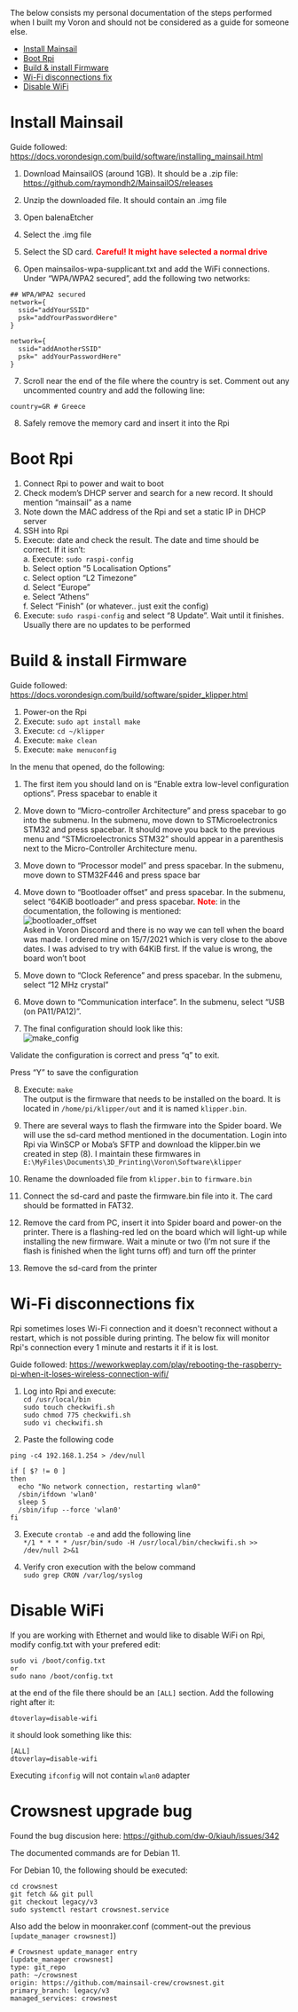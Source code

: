The below consists my personal documentation of the steps performed when I built my Voron and should not be considered as a guide for someone else.

- [Install Mainsail](#install-mainsail)
- [Boot Rpi](#boot-rpi)
- [Build & install Firmware](#build---install-firmware)
- [Wi-Fi disconnections fix](#Wi-Fi-disconnections-fix)
- [Disable WiFi](#Disable-wifi)

# Install Mainsail

Guide followed: https://docs.vorondesign.com/build/software/installing_mainsail.html
1)	Download MainsailOS (around 1GB). It should be a .zip file: https://github.com/raymondh2/MainsailOS/releases

2)	Unzip the downloaded file. It should contain an .img file

3)	Open balenaEtcher

4)	Select the .img file

5)	Select the SD card. <span style="color:red">**Careful! It might have selected a normal drive**</span>

6)	Open mainsailos-wpa-supplicant.txt and add the WiFi connections. Under “WPA/WPA2 secured”, add the following two networks:

```
## WPA/WPA2 secured
network={
  ssid="addYourSSID"
  psk="addYourPasswordHere"
}

network={
  ssid="addAnotherSSID"
  psk=" addYourPasswordHere"
}
```

7)	Scroll near the end of the file where the country is set. Comment out any uncommented country and add the following line:

```
country=GR # Greece
```

8)	Safely remove the memory card and insert it into the Rpi

# Boot Rpi

1)	Connect Rpi to power and wait to boot
2)	Check modem’s DHCP server and search for a new record. It should mention “mainsail” as a name
3)	Note down the MAC address of the Rpi and set a static IP in DHCP server
4)	SSH into Rpi
5)	Execute: date and check the result. The date and time should be correct. If it isn’t:  
a.	Execute: `sudo raspi-config`  
b.	Select option “5 Localisation Options”  
c.	Select option “L2 Timezone”  
d.	Select “Europe”  
e.	Select “Athens”  
f.	Select “Finish” (or whatever.. just exit the config)  
6)	Execute: `sudo raspi-config` and select “8 Update”. Wait until it finishes. Usually there are no updates to be performed

# Build & install Firmware

Guide followed: https://docs.vorondesign.com/build/software/spider_klipper.html
1)	Power-on the Rpi
2)	Execute: `sudo apt install make`
3)	Execute: `cd ~/klipper`
4)	Execute: `make clean`
5)	Execute: `make menuconfig`

In the menu that opened, do the following:
1)	The first item you should land on is “Enable extra low-level configuration options”. Press spacebar to enable it
2)	Move down to “Micro-controller Architecture” and press spacebar to go into the submenu. In the submenu, move down to STMicroelectronics STM32 and press spacebar. It should move you back to the previous menu and “STMicroelectronics STM32” should appear in a parenthesis next to the Micro-Controller Architecture menu.
3)	Move down to “Processor model” and press spacebar. In the submenu, move down to STM32F446 and press space bar
4)	Move down to “Bootloader offset” and press spacebar. In the submenu, select “64KiB bootloader” and press spacebar. <span style="color:red">**Note**</span>: in the documentation, the following is mentioned:  
![bootloader_offset](https://github.com/EvripB/3Dprinting/blob/main/Voron/Installation/images/bootloader_offset.png?raw=true)  
Asked in Voron Discord and there is no way we can tell when the board was made. I ordered mine on 15/7/2021 which is very close to the above dates. I was advised to try with 64KiB first. If the value is wrong, the board won’t boot  

5)	Move down to “Clock Reference” and press spacebar. In the submenu, select “12 MHz crystal”
6)	Move down to “Communication interface”. In the submenu, select “USB (on PA11/PA12)”.
7)	The final configuration should look like this:  
![make_config](https://github.com/EvripB/3Dprinting/blob/main/Voron/Installation/images/make_config.png?raw=true)

Validate the configuration is correct and press “q” to exit.  

Press “Y” to save the configuration

8)	Execute: `make`  
The output is the firmware that needs to be installed on the board. It is located in `/home/pi/klipper/out` and it is named `klipper.bin`.

9)	There are several ways to flash the firmware into the Spider board. We will use the sd-card method mentioned in the documentation. Login into Rpi via WinSCP or Moba’s SFTP and download the klipper.bin we created in step (8). I maintain these firmwares in `E:\MyFiles\Documents\3D_Printing\Voron\Software\klipper`  
10)	Rename the downloaded file from `klipper.bin` to `firmware.bin`  
11)	Connect the sd-card and paste the firmware.bin file into it. The card should be formatted in FAT32.  
12)	Remove the card from PC, insert it into Spider board and power-on the printer. There is a flashing-red led on the board which will light-up while installing the new firmware. Wait a minute or two (I’m not sure if the flash is finished when the light turns off) and turn off the printer
13)	Remove the sd-card from the printer  


# Wi-Fi disconnections fix

Rpi sometimes loses Wi-Fi connection and it doesn't reconnect without a restart, which is not possible during printing. The below fix will monitor Rpi's connection every 1 minute and restarts it if it is lost.

Guide followed: https://weworkweplay.com/play/rebooting-the-raspberry-pi-when-it-loses-wireless-connection-wifi/

1)	Log into Rpi and execute:  
`cd /usr/local/bin`  
`sudo touch checkwifi.sh`  
`sudo chmod 775 checkwifi.sh`  
`sudo vi checkwifi.sh`  

2)	Paste the following code
```
ping -c4 192.168.1.254 > /dev/null

if [ $? != 0 ]
then
  echo "No network connection, restarting wlan0"
  /sbin/ifdown 'wlan0'
  sleep 5
  /sbin/ifup --force 'wlan0'
fi
```
3)	Execute `crontab -e` and add the following line  
```*/1 * * * * /usr/bin/sudo -H /usr/local/bin/checkwifi.sh >> /dev/null 2>&1```

4)	Verify cron execution with the below command  
```sudo grep CRON /var/log/syslog```

# Disable WiFi

If you are working with Ethernet and would like to disable WiFi on Rpi, modify config.txt with your prefered edit:
```
sudo vi /boot/config.txt
or
sudo nano /boot/config.txt
```
at the end of the file there should be an `[ALL]` section. Add the following right after it:
```
dtoverlay=disable-wifi
```
it should look something like this:
```
[ALL]
dtoverlay=disable-wifi
```
Executing `ifconfig` will not contain `wlan0` adapter

# Crowsnest upgrade bug

Found the bug discusion here: https://github.com/dw-0/kiauh/issues/342

The documented commands are for Debian 11.

For Debian 10, the following should be executed:
```
cd crowsnest
git fetch && git pull
git checkout legacy/v3
sudo systemctl restart crowsnest.service
```

Also add the below in moonraker.conf (comment-out the previous `[update_manager crowsnest]`)
```
# Crowsnest update_manager entry
[update_manager crowsnest]
type: git_repo
path: ~/crowsnest
origin: https://github.com/mainsail-crew/crowsnest.git
primary_branch: legacy/v3
managed_services: crowsnest
```